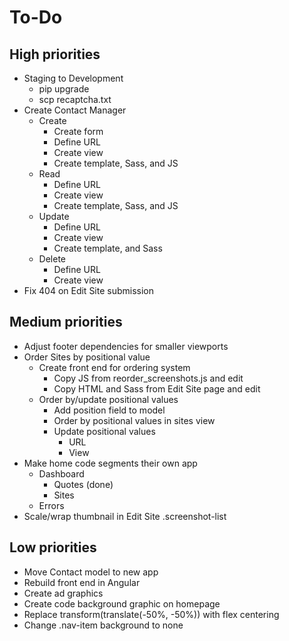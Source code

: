 # To-Do

## High priorities

- Staging to Development
  - pip upgrade
  - scp recaptcha.txt
- Create Contact Manager
  - Create
    - Create form
    - Define URL
    - Create view
    - Create template, Sass, and JS
  - Read
    - Define URL
    - Create view
    - Create template, Sass, and JS
  - Update
    - Define URL
    - Create view
    - Create template, and Sass
  - Delete
    - Define URL
    - Create view
- Fix 404 on Edit Site submission

## Medium priorities

- Adjust footer dependencies for smaller viewports
- Order Sites by positional value
  - Create front end for ordering system
    - Copy JS from reorder_screenshots.js and edit
    - Copy HTML and Sass from Edit Site page and edit
  - Order by/update positional values
    - Add position field to model
    - Order by positional values in sites view
    - Update positional values
      - URL
      - View
- Make home code segments their own app
  - Dashboard
    - Quotes (done)
    - Sites
  - Errors
- Scale/wrap thumbnail in Edit Site .screenshot-list

## Low priorities

- Move Contact model to new app
- Rebuild front end in Angular
- Create ad graphics
- Create code background graphic on homepage
- Replace transform(translate(-50%, -50%)) with flex centering
- Change .nav-item background to none
